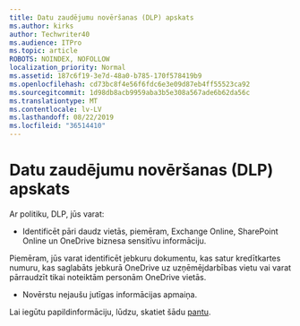 ```yaml
---
title: Datu zaudējumu novēršanas (DLP) apskats
ms.author: kirks
author: Techwriter40
ms.audience: ITPro
ms.topic: article
ROBOTS: NOINDEX, NOFOLLOW
localization_priority: Normal
ms.assetid: 187c6f19-3e7d-48a0-b785-170f578419b9
ms.openlocfilehash: cd73bc8f4e56f6fdc6e3e09d87eb4ff55523ca92
ms.sourcegitcommit: 1d98db8acb9959aba3b5e308a567ade6b62da56c
ms.translationtype: MT
ms.contentlocale: lv-LV
ms.lasthandoff: 08/22/2019
ms.locfileid: "36514410"
---
```

# <a name="data-loss-prevention-dlp-overview"></a>Datu zaudējumu novēršanas (DLP) apskats

Ar politiku, DLP, jūs varat:

- Identificēt pāri daudz vietās, piemēram, Exchange Online, SharePoint Online un OneDrive biznesa sensitīvu informāciju.


Piemēram, jūs varat identificēt jebkuru dokumentu, kas satur kredītkartes numuru, kas saglabāts jebkurā OneDrive uz uzņēmējdarbības vietu vai varat pārraudzīt tikai noteiktām personām OneDrive vietās.

- Novērstu nejaušu jutīgas informācijas apmaiņa.


Lai iegūtu papildinformāciju, lūdzu, skatiet šādu [pantu](https://docs.microsoft.com/office365/securitycompliance/data-loss-prevention-policies).

